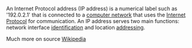 An Internet Protocol address (IP address) is a numerical label such as '192.0.2.1' that is connected to a [computer network](https://en.wikipedia.org/wiki/Computer_network) that uses the [Internet Protocol](https://en.wikipedia.org/wiki/Internet_Protocol) for communication. An IP address serves two main functions: network interface [identification](https://en.wikipedia.org/wiki/Identification_(information)) and location [addressing](https://en.wikipedia.org/wiki/Network_address).

Much more on source [Wikipedia](https://en.wikipedia.org/wiki/IP_address)